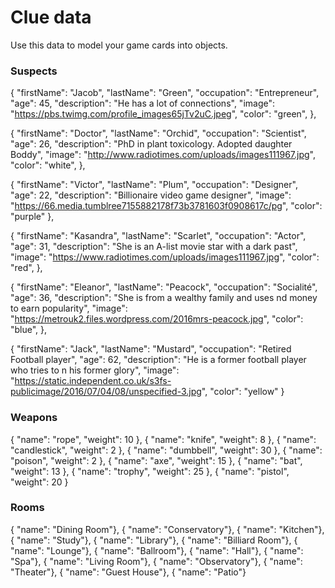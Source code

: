 # Clue data

Use this data to model your game cards into objects.

### Suspects

{
"firstName": "Jacob",
"lastName": "Green",
"occupation": "Entrepreneur",
"age": 45,
"description": "He has a lot of connections",
"image": "https://pbs.twimg.com/profile_images65jTv2uC.jpeg",
"color": "green",
},

{
"firstName": "Doctor",
"lastName": "Orchid",
"occupation": "Scientist",
"age": 26,
"description": "PhD in plant toxicology. Adopted daughter Boddy",
"image": "http://www.radiotimes.com/uploads/images111967.jpg",
"color": "white",
},

{
"firstName": "Victor",
"lastName": "Plum",
"occupation": "Designer",
"age": 22,
"description": "Billionaire video game designer",
"image": "https://66.media.tumblree7155882178f73b3781603f0908617c/pg",
"color": "purple"
},

{
"firstName": "Kasandra",
"lastName": "Scarlet",
"occupation": "Actor",
"age": 31,
"description": "She is an A-list movie star with a dark past",
"image": "https://www.radiotimes.com/uploads/images111967.jpg",
"color": "red",
},

{
"firstName": "Eleanor",
"lastName": "Peacock",
"occupation": "Socialité",
"age": 36,
"description": "She is from a wealthy family and uses nd money to earn popularity",
"image": "https://metrouk2.files.wordpress.com/2016mrs-peacock.jpg",
"color": "blue",
},

{
"firstName": "Jack",
"lastName": "Mustard",
"occupation": "Retired Football player",
"age": 62,
"description": "He is a former football player who tries to n his former glory",
"image": "https://static.independent.co.uk/s3fs-publicimage/2016/07/04/08/unspecified-3.jpg",
"color": "yellow"
}

### Weapons

{ "name": "rope", "weight": 10 },
{ "name": "knife", "weight": 8 },
{ "name": "candlestick", "weight": 2 },
{ "name": "dumbbell", "weight": 30 },
{ "name": "poison", "weight": 2 },
{ "name": "axe", "weight": 15 },
{ "name": "bat", "weight": 13 },
{ "name": "trophy", "weight": 25 },
{ "name": "pistol", "weight": 20 }

### Rooms

{ "name": "Dining Room"},
{ "name": "Conservatory"},
{ "name": "Kitchen"},
{ "name": "Study"},
{ "name": "Library"},
{ "name": "Billiard Room"},
{ "name": "Lounge"},
{ "name": "Ballroom"},
{ "name": "Hall"},
{ "name": "Spa"},
{ "name": "Living Room"},
{ "name": "Observatory"},
{ "name": "Theater"},
{ "name": "Guest House"},
{ "name": "Patio"}
